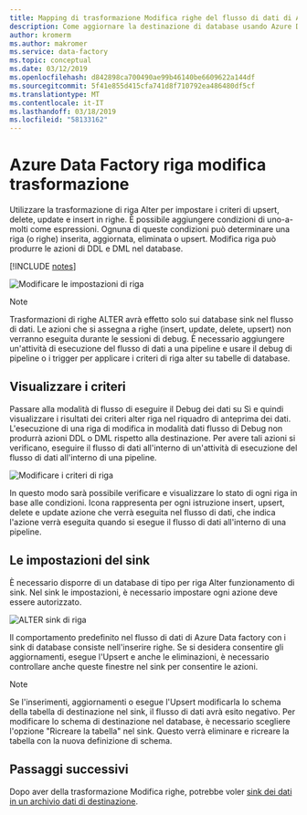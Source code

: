 ```yaml
---
title: Mapping di trasformazione Modifica righe del flusso di dati di Azure Data Factory
description: Come aggiornare la destinazione di database usando Azure Data Factory il Mapping di trasformazione dei dati del flusso Alter riga
author: kromerm
ms.author: makromer
ms.service: data-factory
ms.topic: conceptual
ms.date: 03/12/2019
ms.openlocfilehash: d842898ca700490ae99b46140be6609622a144df
ms.sourcegitcommit: 5f41e855d415cfa741d8f710792ea486480df5cf
ms.translationtype: MT
ms.contentlocale: it-IT
ms.lasthandoff: 03/18/2019
ms.locfileid: "58133162"
---
```

# <a name="azure-data-factory-alter-row-transformation"></a>Azure Data Factory riga modifica trasformazione

Utilizzare la trasformazione di riga Alter per impostare i criteri di upsert, delete, update e insert in righe. È possibile aggiungere condizioni di uno-a-molti come espressioni. Ognuna di queste condizioni può determinare una riga (o righe) inserita, aggiornata, eliminata o upsert. Modifica riga può produrre le azioni di DDL e DML nel database.

[!INCLUDE [notes](../../includes/data-factory-data-flow-preview.md)]

![Modificare le impostazioni di riga](media/data-flow/alter-row1.png "Alter Settings riga")

> [!NOTE]
> Trasformazioni di righe ALTER avrà effetto solo sui database sink nel flusso di dati. Le azioni che si assegna a righe (insert, update, delete, upsert) non verranno eseguita durante le sessioni di debug. È necessario aggiungere un'attività di esecuzione del flusso di dati a una pipeline e usare il debug di pipeline o i trigger per applicare i criteri di riga alter su tabelle di database.

## <a name="view-policies"></a>Visualizzare i criteri

Passare alla modalità di flusso di eseguire il Debug dei dati su Sì e quindi visualizzare i risultati dei criteri alter riga nel riquadro di anteprima dei dati. L'esecuzione di una riga di modifica in modalità dati flusso di Debug non produrrà azioni DDL o DML rispetto alla destinazione. Per avere tali azioni si verificano, eseguire il flusso di dati all'interno di un'attività di esecuzione del flusso di dati all'interno di una pipeline.

![Modificare i criteri di riga](media/data-flow/alter-row3.png "modificare i criteri di riga")

In questo modo sarà possibile verificare e visualizzare lo stato di ogni riga in base alle condizioni. Icona rappresenta per ogni istruzione insert, upsert, delete e update azione che verrà eseguita nel flusso di dati, che indica l'azione verrà eseguita quando si esegue il flusso di dati all'interno di una pipeline.

## <a name="sink-settings"></a>Le impostazioni del sink

È necessario disporre di un database di tipo per riga Alter funzionamento di sink. Nel sink le impostazioni, è necessario impostare ogni azione deve essere autorizzato.

![ALTER sink di riga](media/data-flow/alter-row2.png "Alter Sink di riga")

Il comportamento predefinito nel flusso di dati di Azure Data factory con i sink di database consiste nell'inserire righe. Se si desidera consentire gli aggiornamenti, esegue l'Upsert e anche le eliminazioni, è necessario controllare anche queste finestre nel sink per consentire le azioni.

> [!NOTE]
> Se l'inserimenti, aggiornamenti o esegue l'Upsert modificarla lo schema della tabella di destinazione nel sink, il flusso di dati avrà esito negativo. Per modificare lo schema di destinazione nel database, è necessario scegliere l'opzione "Ricreare la tabella" nel sink. Questo verrà eliminare e ricreare la tabella con la nuova definizione di schema.

## <a name="next-steps"></a>Passaggi successivi

Dopo aver della trasformazione Modifica righe, potrebbe voler [sink dei dati in un archivio dati di destinazione](data-flow-sink.md).
